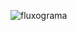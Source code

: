 
![fluxograma](https://user-images.githubusercontent.com/119445003/225028699-fd918cb7-656f-46c2-a74d-3f445c064f0d.png)
